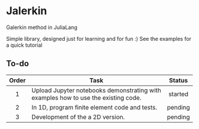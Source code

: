 # Jalerkin

Galerkin method in JuliaLang

Simple library, designed just for learning and for fun :) See the examples for a quick tutorial



## To-do
| Order | Task          | Status        |
|:-----:| ------------- |:-------------:|
| 1     | Upload Jupyter notebooks demonstrating with examples how to use the existing code. | started |
| 2     | In 1D, program finite element code and tests. | pending |
| 3     | Development of the a 2D version. | pending |
